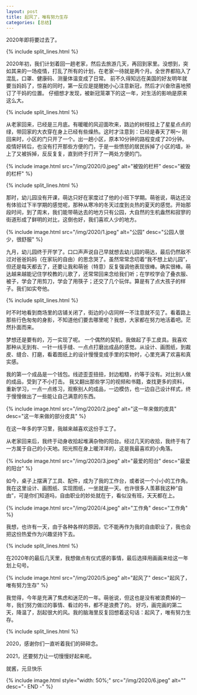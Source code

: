 ```yaml
---
layout: post
title: 起风了，唯有努力生存
categories: [总结]
---
```


2020年即将要过去了。

<!--more-->

{% include split_lines.html %}

2020年初，我们计划着回一趟老家，然后去旅游几天，再回到家里。没想到，突如其来的一场疫情，打乱了所有的计划，在老家一待就是两个月。全世界都陷入了混乱，口罩、健康码、测量体温变成了日常。
前不久得知远在美国的好友明年就要当妈妈了，惊喜的同时，第一反应是提醒她小心注意新冠，然后才兴奋欣喜地预订了干妈的位置。
仔细想才发现，被新冠笼罩下的这一年，对生活的影响是原来这么大。

{% include split_lines.html %}

从老家回来，已经是三月底。有暖暖的风迎面吹来，路边的树枝挂上了星星点点的绿，带回家的大衣穿在身上已经有些燥热。这时才注意到：已经是春天了啊～
刚回来时，小区的门只开了一个。出一趟小区，原本10分钟的路程变成了20分钟。疫情好转后，也没有打开那些方便的门，于是一些愤怒的居民拆掉了小区的墙，补上了又被拆掉，反反复复，直到终于打开了一两处方便的门。

{% include image.html src="/img/2020/0.jpeg" alt="被毁的栏杆" desc="被毁的栏杆" %}

{% include split_lines.html %}

那时，幼儿园没有开课，萌达只好在家度过了他的小班下学期。萌爸说，萌达还没有体验过下半学期的感觉呢，那种从寒冷的冬天过度到炎热的夏天的感觉。开始那段时间，到了周末，我们能带萌达去的地方只有公园，大自然的生机盎然和寂寥的街道形成了鲜明的对比，这倒也好，我们喜欢人少的地方。

{% include image.html src="/img/2020/1.jpeg" alt="公园" desc="公园人很少，很舒服" %}

九月，幼儿园终于开学了。口口声声说自己早就想去幼儿园的萌达，最后仍然敌不过对爸爸妈妈（在家玩的自由）的思念哭了。虽然常常念叨着“我不想上幼儿园”，但还是每天都去了，还要让我和萌爸（特意）反复强调他表现很棒。确实很棒。萌达越来越能记住学校教的儿歌了，还常常回来念给我们听；在学校学会了叠衣服、被子，学会了用剪刀，学会了用筷子；还交了几个玩伴。算是有了点大孩子的样子。我们如实夸他。

{% include split_lines.html %}

时不时地看到商场里的店铺关闭了，街边的小店同样一不注意就不见了。看着路上那些行色匆匆的身影，不知道他们要去哪里呢？我想，大家都在努力地活着吧。茫然扑面而来。

梦想还是要有的，万一实现了呢。
一个偶然的契机，我做起了手工皮具。我喜欢那种从无到有、一针一线手缝、一点点打磨出成品的感觉。从设计、画图纸，到裁皮、缝合、打磨，看着图纸上的设计慢慢变成手里的实物时，心里充满了欢喜和真实感。

我的第一个成品是一个钱包。线迹歪歪扭扭，封边粗糙，约等于没有。对比别人做的成品，受到了不小打击。
我又翻出那些学习的视频和书籍，查找更多的资料，重新学习，一点一点练习，观察别人的成品，一边模仿，也一边自己设计样式，终于慢慢做出了一些能让自己满意的东西。

{% include image.html src="/img/2020/2.jpeg" alt="这一年来做的皮具" desc="这一年来做的部分皮具" %}

在这一年多的学习里，我越来越喜欢这份手工了。

从老家回来后，我终于动身收拾起堆满杂物的阳台。经过几天的收拾，我终于有了一方属于自己的小天地。阳光照在身上暖洋洋的，这是我最喜欢的小角落。

{% include image.html src="/img/2020/3.jpeg" alt="最爱的阳台" desc="最爱的阳台" %}

如今，桌子上摆满了工具、配件，成为了我的工作台，或者说一个小小的工作角。我在这里设计、画图纸、实现图纸，一坐就是一天。也许很多人羡慕我这种“自由”，可是你们知道吗，自由职业的妙处就在于，看似没有班，天天都在上。

{% include image.html src="/img/2020/4.jpeg" alt="工作角" desc="工作角" %}

我想，也许有一天，由于各种各样的原因，它不能再作为我的自由职业了，我也会把这份热爱作为兴趣坚持下去。

{% include split_lines.html %}

在2020年的最后几天里，我想做点有仪式感的事情，最后选择用画画来给这一年划上句号。

{% include image.html src="/img/2020/5.jpeg" alt="起风了" desc="起风了，唯有努力生存" %}

我觉得，今年是充满了焦虑和迷茫的一年。萌爸说，但这也是没有被浪费掉的一年，我们努力做过的事情、看过的书，都不是浪费了的。
好巧，画完画的第二天，降温了，刮起很大的风。我的脑海里反复回想着这句话：起风了，唯有努力生存。

{% include split_lines.html %}

2020，感谢你们一直听着我们的碎碎念。

2021，还要努力让一切慢慢好起来呢。

就酱，元旦快乐

{% include image.html style="width: 50%;" src="/img/2020/6.jpeg" alt="" desc="- END -" %}
